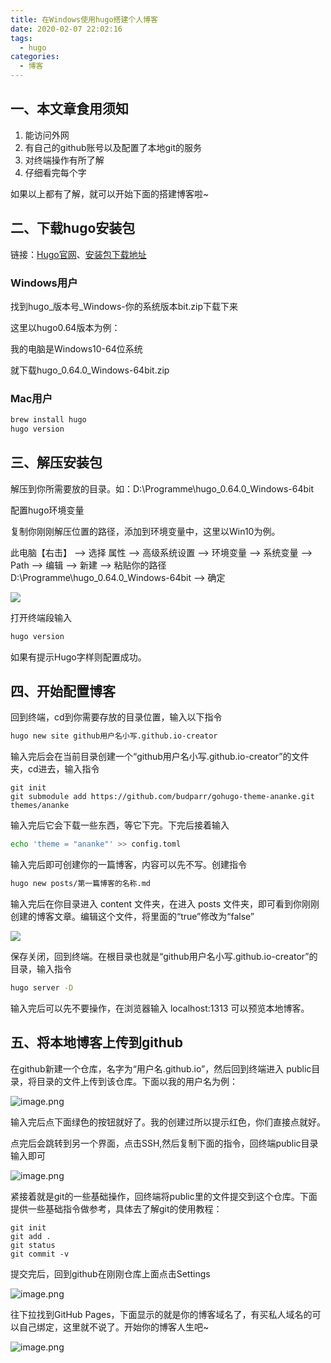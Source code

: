 ```yaml
---
title: 在Windows使用hugo搭建个人博客
date: 2020-02-07 22:02:16
tags:
  - hugo
categories:
  - 博客
---
```


<!-- more -->

## 一、本文章食用须知
1. 能访问外网
2. 有自己的github账号以及配置了本地git的服务
3. 对终端操作有所了解
4. 仔细看完每个字

如果以上都有了解，就可以开始下面的搭建博客啦~

## 二、下载hugo安装包
链接：[Hugo官网](https://gohugo.io/)、[安装包下载地址](https://github.com/gohugoio/hugo/releases)

### Windows用户
找到hugo_版本号_Windows-你的系统版本bit.zip下载下来

这里以hugo0.64版本为例：

我的电脑是Windows10-64位系统

就下载hugo_0.64.0_Windows-64bit.zip

### Mac用户
```bash
brew install hugo
hugo version
```

## 三、解压安装包
解压到你所需要放的目录。如：D:\Programme\hugo_0.64.0_Windows-64bit

配置hugo环境变量

复制你刚刚解压位置的路径，添加到环境变量中，这里以Win10为例。

此电脑【右击】 --> 选择 属性 --> 高级系统设置 --> 环境变量 --> 系统变量 --> Path --> 编辑 --> 新建 --> 粘贴你的路径D:\Programme\hugo_0.64.0_Windows-64bit --> 确定

![](http://obsidian.easyhappy.top/avan/202506291645555.png)

打开终端段输入

```bash
hugo version
```

 

如果有提示Hugo字样则配置成功。



## 四、开始配置博客
回到终端，cd到你需要存放的目录位置，输入以下指令

```bash
hugo new site github用户名小写.github.io-creator
```

输入完后会在当前目录创建一个“github用户名小写.github.io-creator”的文件夹，cd进去，输入指令



```git
git init
git submodule add https://github.com/budparr/gohugo-theme-ananke.git themes/ananke
```



输入完后它会下载一些东西，等它下完。下完后接着输入

```bash
echo 'theme = "ananke"' >> config.toml
```

输入完后即可创建你的一篇博客，内容可以先不写。创建指令

```bash
hugo new posts/第一篇博客的名称.md
```

输入完后在你目录进入 content 文件夹，在进入 posts 文件夹，即可看到你刚刚创建的博客文章。编辑这个文件，将里面的“true”修改为“false”

![](http://obsidian.easyhappy.top/avan/202506291645307.png)

保存关闭，回到终端。在根目录也就是“github用户名小写.github.io-creator”的目录，输入指令

```bash
hugo server -D
```

输入完后可以先不要操作，在浏览器输入 localhost:1313 可以预览本地博客。



## 五、将本地博客上传到github
在github新建一个仓库，名字为“用户名.github.io”，然后回到终端进入 public目录，将目录的文件上传到该仓库。下面以我的用户名为例：

![image.png](http://obsidian.easyhappy.top/avan/202506291646140.png)

输入完后点下面绿色的按钮就好了。我的创建过所以提示红色，你们直接点就好。

点完后会跳转到另一个界面，点击SSH,然后复制下面的指令，回终端public目录输入即可

![image.png](http://obsidian.easyhappy.top/avan/202506291646720.png)

紧接着就是git的一些基础操作，回终端将public里的文件提交到这个仓库。下面提供一些基础指令做参考，具体去了解git的使用教程：

```git
git init
git add .
git status
git commit -v
```





提交完后，回到github在刚刚仓库上面点击Settings

![image.png](http://obsidian.easyhappy.top/avan/202506291646281.png)

往下拉找到GitHub Pages，下面显示的就是你的博客域名了，有买私人域名的可以自己绑定，这里就不说了。开始你的博客人生吧~

![image.png](http://obsidian.easyhappy.top/avan/202506291647827.png)

